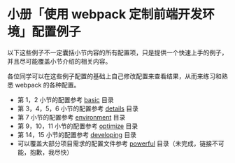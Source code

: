 # 小册「使用 webpack 定制前端开发环境」配置例子

以下这些例子不一定囊括小节内容的所有配置项，只是提供一个快速上手的例子，并且尽可能覆盖小节介绍的相关内容。

各位同学可以在这些例子配置的基础上自己修改配置来查看结果，从而来练习和熟悉 webpack 的各种配置。

- 第 1，2 小节的配置参考 [basic](./basic) 目录
- 第 3，4，5，6 小节的配置参考 [details](./details) 目录
- 第 7 小节的配置参考 [environment](./environment) 目录
- 第 9，10，11 小节的配置参考 [optimize](./optimize) 目录
- 第 14，15 小节的配置参考 [developing](./development) 目录
- 可以覆盖大部分项目需求的配置文件参考 [powerful](./powerful) 目录（未完成，链接不可能，抱歉，我尽快）
